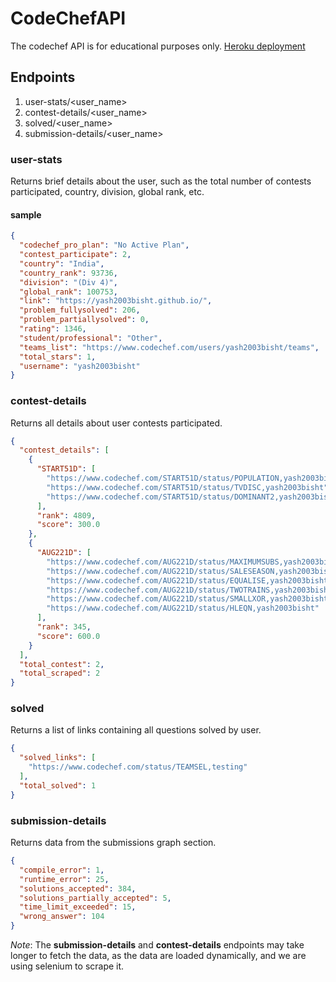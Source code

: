 # CodeChefAPI
The codechef API is for educational purposes only. [Heroku deployment](https://codechef-api-education-only.herokuapp.com)

## Endpoints
1. user-stats/<user_name>
2. contest-details/<user_name>
3. solved/<user_name>
4. submission-details/<user_name>

### user-stats
Returns brief details about the user, such as the total number of contests participated, country, division, global rank, etc.

#### sample
```json lines
{
  "codechef_pro_plan": "No Active Plan",
  "contest_participate": 2,
  "country": "India",
  "country_rank": 93736,
  "division": "(Div 4)",
  "global_rank": 100753,
  "link": "https://yash2003bisht.github.io/",
  "problem_fullysolved": 206,
  "problem_partiallysolved": 0,
  "rating": 1346,
  "student/professional": "Other",
  "teams_list": "https://www.codechef.com/users/yash2003bisht/teams",
  "total_stars": 1,
  "username": "yash2003bisht"
}
```

### contest-details
Returns all details about user contests participated.
```json lines
{
  "contest_details": [
    {
      "START51D": [
        "https://www.codechef.com/START51D/status/POPULATION,yash2003bisht",
        "https://www.codechef.com/START51D/status/TVDISC,yash2003bisht",
        "https://www.codechef.com/START51D/status/DOMINANT2,yash2003bisht"
      ],
      "rank": 4809,
      "score": 300.0
    },
    {
      "AUG221D": [
        "https://www.codechef.com/AUG221D/status/MAXIMUMSUBS,yash2003bisht",
        "https://www.codechef.com/AUG221D/status/SALESEASON,yash2003bisht",
        "https://www.codechef.com/AUG221D/status/EQUALISE,yash2003bisht",
        "https://www.codechef.com/AUG221D/status/TWOTRAINS,yash2003bisht",
        "https://www.codechef.com/AUG221D/status/SMALLXOR,yash2003bisht",
        "https://www.codechef.com/AUG221D/status/HLEQN,yash2003bisht"
      ],
      "rank": 345,
      "score": 600.0
    }
  ],
  "total_contest": 2,
  "total_scraped": 2
}
```

### solved
Returns a list of links containing all questions solved by user.
```json lines
{
  "solved_links": [
    "https://www.codechef.com/status/TEAMSEL,testing"
  ],
  "total_solved": 1
}
```

### submission-details
Returns data from the submissions graph section.
```json lines
{
  "compile_error": 1,
  "runtime_error": 25,
  "solutions_accepted": 384,
  "solutions_partially_accepted": 5,
  "time_limit_exceeded": 15,
  "wrong_answer": 104
}
```

*Note*: The **submission-details** and **contest-details** endpoints may take longer to fetch the data, as the data are loaded dynamically, and we are using selenium to scrape it.
